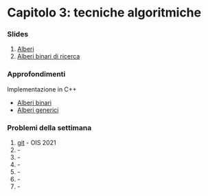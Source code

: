 # Capitolo 3: tecniche algoritmiche

### Slides

1. [Alberi](http://disi.unitn.it/~montreso/asd/slides/05-alberi.pdf "Montresor")
2. [Alberi binari di ricerca](http://disi.unitn.it/~montreso/asd/slides/06-abr.pdf "Montresor")



### Approfondimenti

Implementazione in C++
- [Alberi binari](https://www.geeksforgeeks.org/binary-tree-set-1-introduction/)
- [Alberi generici](https://www.geeksforgeeks.org/generic-tree-level-order-traversal/)



### Problemi della settimana

1. [git](https://training.olinfo.it/#/task/ois_git/statement "oii") - OIS 2021
2. [](https://training.olinfo.it/#/task//statement "oii") - 
3. [](https://training.olinfo.it/#/task//statement "oii") - 
4. [](https://training.olinfo.it/#/task//statement "oii") - 
5. [](https://training.olinfo.it/#/task//statement "oii") - 
6. [](https://training.olinfo.it/#/task//statement "oii") - 
7. [](https://open.kattis.com/problems/ "kattis") - 
